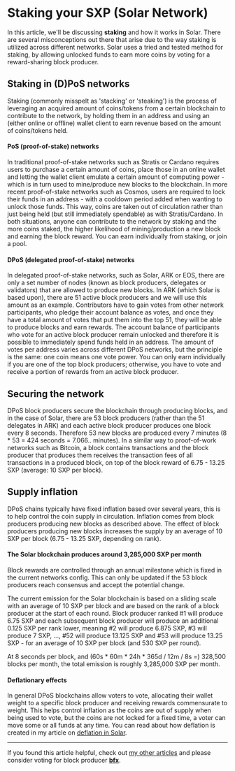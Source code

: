 # Staking your SXP (Solar Network)

In this article, we'll be discussing **staking** and how it works in Solar. There are several misconceptions out there that arise due to the way staking is utilized across different networks. Solar uses a tried and tested method for staking, by allowing unlocked funds to earn more coins by voting for a reward-sharing block producer.

## Staking in (D)PoS networks

Staking (commonly misspelt as 'stacking' or 'steaking') is the process of leveraging an acquired amount of coins/tokens from a certain blockchain to contribute to the network, by holding them in an address and using an (either online or offline) wallet client to earn revenue based on the amount of coins/tokens held. 

#### PoS (proof-of-stake) networks
In traditional proof-of-stake networks such as Stratis or Cardano requires users to purchase a certain amount of coins, place those in an online wallet and letting the wallet client emulate a certain amount of computing power - which is in turn used to mine/produce new blocks to the blockchain. In more recent proof-of-stake networks such as Cosmos, users are required to lock their funds in an address - with a cooldown period added when wanting to unlock those funds. This way, coins are taken out of circulation rather than just being held (but still immediately spendable) as with Stratis/Cardano. In both situations, anyone can contribute to the network by staking and the more coins staked, the higher likelihood of mining/production a new block and earning the block reward. You can earn individually from staking, or join a pool.

#### DPoS (delegated proof-of-stake) networks
In delegated proof-of-stake networks, such as Solar, ARK or EOS, there are only a set number of nodes (known as block producers, delegates or validators) that are allowed to produce new blocks. In ARK (which Solar is based upon), there are 51 active block producers and we will use this amount as an example. Contributors have to gain votes from other network participants, who pledge their account balance as votes, and once they have a total amount of votes that put them into the top 51, they will be able to produce blocks and earn rewards. The account balance of participants who vote for an active block producer remain unlocked and therefore it is possible to immediately spend funds held in an address. The amount of votes per address varies across different DPoS networks, but the principle is the same: one coin means one vote power. You can only earn individually if you are one of the top block producers; otherwise, you have to vote and receive a portion of rewards from an active block producer.
## Securing the network
DPoS block producers secure the blockchain through producing blocks, and in the case of Solar, there are 53 block producers (rather than the 51 delegates in ARK) and each active block producer produces one block every 8 seconds. Therefore 53 new blocks are produced every 7 minutes (8 * 53 = 424 seconds = 7.066.. minutes). In a similar way to proof-of-work networks such as Bitcoin, a block contains transactions and the block producer that produces them receives the transaction fees of all transactions in a produced block, on top of the block reward of 6.75 - 13.25 SXP (average: 10 SXP per block).

## Supply inflation
DPoS chains typically have fixed inflation based over several years, this is to help control the coin supply in circulation. Inflation comes from block producers producing new blocks as described above. The effect of block producers producing new blocks increases the supply by an average of 10 SXP per block (6.75 - 13.25 SXP, depending on rank).

#### The Solar blockchain produces around 3,285,000 SXP per month

Block rewards are controlled through an annual milestone which is fixed in the current networks config. This can only be updated if the 53 block producers reach consensus and accept the potential change. 

The current emission for the Solar blockchain is based on a sliding scale with an average of 10 SXP per block and are based on the rank of a block producer at the start of each round. Block producer ranked #1 will produce 6.75 SXP and each subsequent block producer will produce an additional 0.125 SXP per rank lower, meaning #2 will produce 6.875 SXP, #3 will produce 7 SXP, ..., #52 will produce 13.125 SXP and #53 will produce 13.25 SXP - for an average of 10 SXP per block (and 530 SXP per round).

At 8 seconds per block, and (60s * 60m * 24h * 365d / 12m / 8s =) 328,500 blocks per month, the total emission is roughly 3,285,000 SXP per month.

#### Deflationary effects
In general DPoS blockchains allow voters to vote, allocating their wallet weight to a specific block producer and receiving rewards commensurate to weight.  This helps control inflation as the coins are out of supply when being used to vote, but the coins are not locked for a fixed time, a voter can move some or all funds at any time. You can read about how deflation is created in my article on [deflation in Solar](https://github.com/Bx64/Awesome-Solar/blob/main/awesome-blog/Deflation-in-Solar.md).

---

If you found this article helpful, check out [my other articles](https://github.com/Bx64/Awesome-Solar/blob/main/awesome-blog/README.md) and please consider voting for block producer **[bfx](https://delegates.solar.org/delegates/bfx)**.